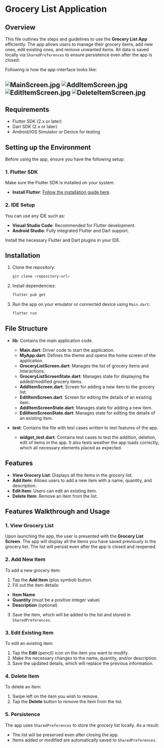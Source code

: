 # Grocery List Application

## Overview

This file outlines the steps and guidelines to use the **Grocery List App** efficiently. The app allows users to manage their grocery items, add new ones, edit existing ones, and remove unwanted items. All data is saved locally via `SharedPreferences` to ensure persistence even after the app is closed.

Following is how the app-interface looks like:

![MainScreen.jpg](public/images/MainScreen.jpg)
![AddItemScreen.jpg](public/images/AddItemScreen.jpg)
![EditItemScreen.jpg](public/images/EditItemScreen.jpg)
![DeleteItemScreen.jpg](public/images/DeleteItemScreen.jpg)
---

## Requirements

- Flutter SDK (2.x or later)
- Dart SDK (2.x or later)
- Android/iOS Simulator or Device for testing

## Setting up the Environment

Before using the app, ensure you have the following setup:

### 1. Flutter SDK
Make sure the Flutter SDK is installed on your system.

- **Install Flutter**: [Follow the installation guide here](https://flutter.dev/docs/get-started/install).

### 2. IDE Setup
You can use any IDE such as:
- **Visual Studio Code**: Recommended for Flutter development.
- **Android Studio**: Fully integrated Flutter and Dart support.

Install the necessary Flutter and Dart plugins in your IDE.

## Installation

1. Clone the repository:

    ```bash
    git clone <repository-url>
    ```

2. Install dependencies:

    ```bash
    flutter pub get
    ```

3. Run the app on your emulator or connected device using `Main.dart`:

    ```bash
    flutter run
    ```

## File Structure

- **lib**: Contains the main application code.
  - **Main.dart**: Driver code to start the application.
  - **MyApp.dart**: Defines the theme and opens the home screen of the application.
  - **GroceryListScreen.dart**: Manages the list of grocery items and interactions.
  - **GroceryListScreenState.dart**: Manages state for displaying the added/modified grocery items.
  - **AddItemScreen.dart**: Screen for adding a new item to the grocery list.
  - **EditItemScreen.dart**: Screen for editing the details of an existing item.
  - **AddItemScreenState.dart**: Manages state for adding a new item.
  - **EditItemScreenState.dart**: Manages state for editing the details of an existing item.

- **test**: Contains the file with test cases written to test features of the app.
  - **widget_test.dart**: Contains test cases to test the addition, deletion, edit of items in the app. It also tests weather the app loads correctly, which all necessary elements placed as expected.

## Features

- **View Grocery List**: Displays all the items in the grocery list.
- **Add Item**: Allows users to add a new item with a name, quantity, and description.
- **Edit Item**: Users can edit an existing item.
- **Delete Item**: Remove an item from the list.

## Features Walkthrough and Usage

### 1. **View Grocery List**

Upon launching the app, the user is presented with the **Grocery List Screen**. The app will display all the items you have saved previously in the grocery list. The list will persist even after the app is closed and reopened.

### 2. **Add New Item**

To add a new grocery item:
1. Tap the **Add Item** (plus symbol) button.
2. Fill out the item details:
  - **Item Name**
  - **Quantity** (must be a positive integer value)
  - **Description** (optional)
3. Save the item, which will be added to the list and stored in `SharedPreferences`.

### 3. **Edit Existing Item**

To edit an existing item:
1. Tap the **Edit** (pencil) icon on the item you want to modify.
2. Make the necessary changes to the name, quantity, and/or description.
3. Save the updated details, which will replace the previous information.

### 4. **Delete Item**

To delete an item:
1. Swipe left on the item you wish to remove.
2. Tap the **Delete** button to remove the item from the list.

### 5. **Persistence**

The app uses `SharedPreferences` to store the grocery list locally. As a result:
- The list will be preserved even after closing the app.
- Items added or modified are automatically saved to `SharedPreferences`.

